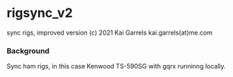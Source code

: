 rigsync_v2
==========

sync rigs, improved version
(c) 2021 Kai Garrels kai.garrels(at)me.com


### Background

Sync ham rigs, in this case Kenwood TS-590SG with gqrx runninng locally.